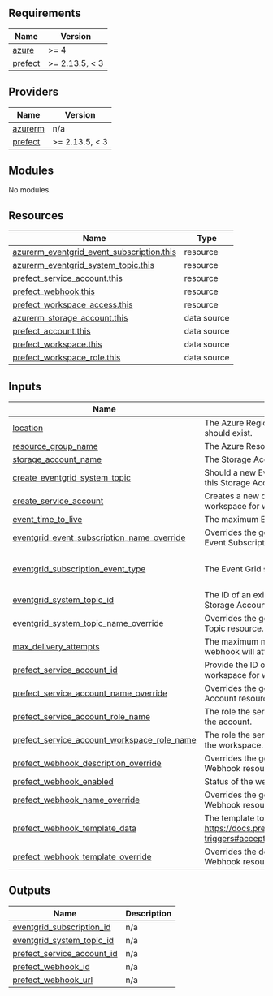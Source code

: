 <!-- BEGIN_TF_DOCS -->
## Requirements

| Name | Version |
|------|---------|
| <a name="requirement_azure"></a> [azure](#requirement\_azure) | >= 4 |
| <a name="requirement_prefect"></a> [prefect](#requirement\_prefect) | >= 2.13.5, < 3 |

## Providers

| Name | Version |
|------|---------|
| <a name="provider_azurerm"></a> [azurerm](#provider\_azurerm) | n/a |
| <a name="provider_prefect"></a> [prefect](#provider\_prefect) | >= 2.13.5, < 3 |

## Modules

No modules.

## Resources

| Name | Type |
|------|------|
| [azurerm_eventgrid_event_subscription.this](https://registry.terraform.io/providers/hashicorp/azurerm/latest/docs/resources/eventgrid_event_subscription) | resource |
| [azurerm_eventgrid_system_topic.this](https://registry.terraform.io/providers/hashicorp/azurerm/latest/docs/resources/eventgrid_system_topic) | resource |
| [prefect_service_account.this](https://registry.terraform.io/providers/prefecthq/prefect/latest/docs/resources/service_account) | resource |
| [prefect_webhook.this](https://registry.terraform.io/providers/prefecthq/prefect/latest/docs/resources/webhook) | resource |
| [prefect_workspace_access.this](https://registry.terraform.io/providers/prefecthq/prefect/latest/docs/resources/workspace_access) | resource |
| [azurerm_storage_account.this](https://registry.terraform.io/providers/hashicorp/azurerm/latest/docs/data-sources/storage_account) | data source |
| [prefect_account.this](https://registry.terraform.io/providers/prefecthq/prefect/latest/docs/data-sources/account) | data source |
| [prefect_workspace.this](https://registry.terraform.io/providers/prefecthq/prefect/latest/docs/data-sources/workspace) | data source |
| [prefect_workspace_role.this](https://registry.terraform.io/providers/prefecthq/prefect/latest/docs/data-sources/workspace_role) | data source |

## Inputs

| Name | Description | Type | Default | Required |
|------|-------------|------|---------|:--------:|
| <a name="input_location"></a> [location](#input\_location) | The Azure Region where the Event Grid System Topic should exist. | `string` | n/a | yes |
| <a name="input_resource_group_name"></a> [resource\_group\_name](#input\_resource\_group\_name) | The Azure Resource Group Name | `string` | n/a | yes |
| <a name="input_storage_account_name"></a> [storage\_account\_name](#input\_storage\_account\_name) | The Storage Account Name to monitor | `string` | n/a | yes |
| <a name="input_create_eventgrid_system_topic"></a> [create\_eventgrid\_system\_topic](#input\_create\_eventgrid\_system\_topic) | Should a new Event Grid System Topic be created for this Storage Account? | `bool` | `true` | no |
| <a name="input_create_service_account"></a> [create\_service\_account](#input\_create\_service\_account) | Creates a new developer role service account in the workspace for webhook authentication. | `bool` | `false` | no |
| <a name="input_event_time_to_live"></a> [event\_time\_to\_live](#input\_event\_time\_to\_live) | The maximum Event Grid webhook time to live | `number` | `1440` | no |
| <a name="input_eventgrid_event_subscription_name_override"></a> [eventgrid\_event\_subscription\_name\_override](#input\_eventgrid\_event\_subscription\_name\_override) | Overrides the generated name of the Azure Event Grid Event Subscription resource. | `string` | `null` | no |
| <a name="input_eventgrid_subscription_event_type"></a> [eventgrid\_subscription\_event\_type](#input\_eventgrid\_subscription\_event\_type) | The Event Grid subscription type. | `list(string)` | <pre>[<br/>  "Microsoft.Storage.BlobCreated"<br/>]</pre> | no |
| <a name="input_eventgrid_system_topic_id"></a> [eventgrid\_system\_topic\_id](#input\_eventgrid\_system\_topic\_id) | The ID of an existing Event Grid System Topic for a Storage Account. | `string` | `null` | no |
| <a name="input_eventgrid_system_topic_name_override"></a> [eventgrid\_system\_topic\_name\_override](#input\_eventgrid\_system\_topic\_name\_override) | Overrides the generated name of the Azure System Topic resource. | `string` | `null` | no |
| <a name="input_max_delivery_attempts"></a> [max\_delivery\_attempts](#input\_max\_delivery\_attempts) | The maximum number of times the Event Grid webhook will attempt to deliver the event. | `number` | `5` | no |
| <a name="input_prefect_service_account_id"></a> [prefect\_service\_account\_id](#input\_prefect\_service\_account\_id) | Provide the ID of an existing service account in the workspace for webhook authentication. | `string` | `null` | no |
| <a name="input_prefect_service_account_name_override"></a> [prefect\_service\_account\_name\_override](#input\_prefect\_service\_account\_name\_override) | Overrides the generated name of the Prefect Service Account resource. | `string` | `null` | no |
| <a name="input_prefect_service_account_role_name"></a> [prefect\_service\_account\_role\_name](#input\_prefect\_service\_account\_role\_name) | The role the service account should be assigned in the account. | `string` | `"Member"` | no |
| <a name="input_prefect_service_account_workspace_role_name"></a> [prefect\_service\_account\_workspace\_role\_name](#input\_prefect\_service\_account\_workspace\_role\_name) | The role the service account should be assigned in the workspace. | `string` | `"Developer"` | no |
| <a name="input_prefect_webhook_description_override"></a> [prefect\_webhook\_description\_override](#input\_prefect\_webhook\_description\_override) | Overrides the generated description of the Prefect Webhook resource. | `string` | `null` | no |
| <a name="input_prefect_webhook_enabled"></a> [prefect\_webhook\_enabled](#input\_prefect\_webhook\_enabled) | Status of the webhook | `bool` | `true` | no |
| <a name="input_prefect_webhook_name_override"></a> [prefect\_webhook\_name\_override](#input\_prefect\_webhook\_name\_override) | Overrides the generated name of the Prefect Webhook resource. | `string` | `null` | no |
| <a name="input_prefect_webhook_template_data"></a> [prefect\_webhook\_template\_data](#input\_prefect\_webhook\_template\_data) | The template to parse the webhook payload. (see https://docs.prefect.io/v3/automate/events/webhook-triggers#accepting-cloudevents for more details) | `string` | `"{{ body|from_cloud_event(headers) }}"` | no |
| <a name="input_prefect_webhook_template_override"></a> [prefect\_webhook\_template\_override](#input\_prefect\_webhook\_template\_override) | Overrides the default template of the Prefect Webhook resource. | `map(any)` | `null` | no |

## Outputs

| Name | Description |
|------|-------------|
| <a name="output_eventgrid_subscription_id"></a> [eventgrid\_subscription\_id](#output\_eventgrid\_subscription\_id) | n/a |
| <a name="output_eventgrid_system_topic_id"></a> [eventgrid\_system\_topic\_id](#output\_eventgrid\_system\_topic\_id) | n/a |
| <a name="output_prefect_service_account_id"></a> [prefect\_service\_account\_id](#output\_prefect\_service\_account\_id) | n/a |
| <a name="output_prefect_webhook_id"></a> [prefect\_webhook\_id](#output\_prefect\_webhook\_id) | n/a |
| <a name="output_prefect_webhook_url"></a> [prefect\_webhook\_url](#output\_prefect\_webhook\_url) | n/a |
<!-- END_TF_DOCS -->